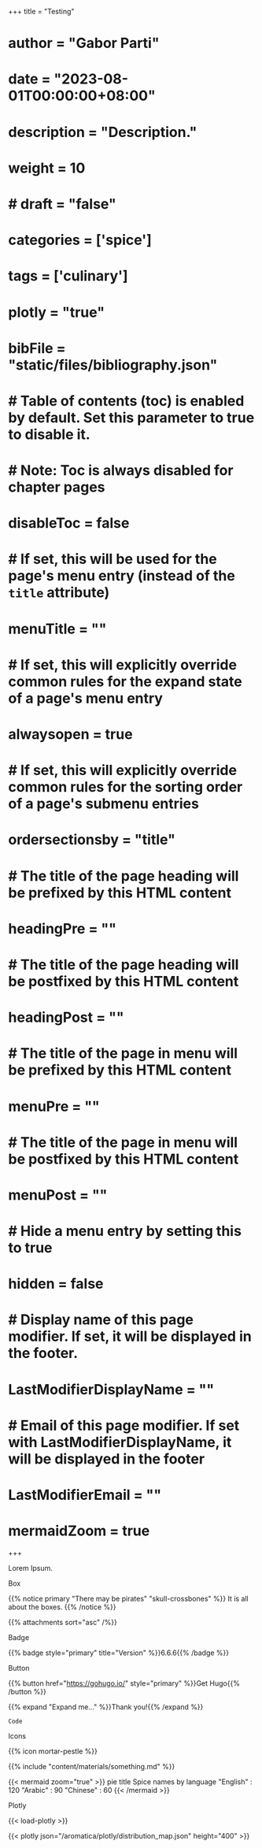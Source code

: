 +++
title = "Testing"
# author = "Gabor Parti"
# date = "2023-08-01T00:00:00+08:00"
# description = "Description."
# weight = 10
# # draft = "false"
# categories = ['spice']
# tags = ['culinary']
# plotly = "true"
# bibFile = "static/files/bibliography.json"

# # Table of contents (toc) is enabled by default. Set this parameter to true to disable it.
# # Note: Toc is always disabled for chapter pages
# disableToc = false
# # If set, this will be used for the page's menu entry (instead of the `title` attribute)
# menuTitle = ""
# # If set, this will explicitly override common rules for the expand state of a page's menu entry
# alwaysopen = true
# # If set, this will explicitly override common rules for the sorting order of a page's submenu entries
# ordersectionsby = "title"
# # The title of the page heading will be prefixed by this HTML content
# headingPre = ""
# # The title of the page heading will be postfixed by this HTML content
# headingPost = ""
# # The title of the page in menu will be prefixed by this HTML content
# menuPre = ""
# # The title of the page in menu will be postfixed by this HTML content
# menuPost = ""
# # Hide a menu entry by setting this to true
# hidden = false
# # Display name of this page modifier. If set, it will be displayed in the footer.
# LastModifierDisplayName = ""
# # Email of this page modifier. If set with LastModifierDisplayName, it will be displayed in the footer
# LastModifierEmail = ""
# mermaidZoom = true
+++

Lorem Ipsum.

Box

{{% notice primary "There may be pirates" "skull-crossbones" %}}
It is all about the boxes.
{{% /notice %}}

{{% attachments sort="asc" /%}}

Badge

{{% badge style="primary" title="Version" %}}6.6.6{{% /badge %}}

Button 

{{% button href="https://gohugo.io/" style="primary" %}}Get Hugo{{% /button %}}

{{% expand "Expand me..." %}}Thank you!{{% /expand %}}

    Code

Icons

{{% icon mortar-pestle %}}

{{% include "content/materials/something.md" %}}

{{< mermaid zoom="true" >}}
pie title Spice names by language
    "English" : 120
    "Arabic" : 90
    "Chinese" : 60
{{< /mermaid >}}

Plotly

{{< load-plotly >}}

{{< plotly json="/aromatica/plotly/distribution_map.json" height="400" >}}